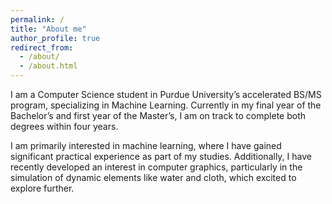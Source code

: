 ```yaml
---
permalink: /
title: "About me"
author_profile: true
redirect_from:
  - /about/
  - /about.html
---
```


I am a Computer Science student in Purdue University’s accelerated BS/MS program, specializing in Machine Learning. Currently in my final year of the Bachelor’s and first year of the Master’s, I am on track to complete both degrees within four years.

I am primarily interested in machine learning, where I have gained significant practical experience as part of my studies. Additionally, I have recently developed an interest in computer graphics, particularly in the simulation of dynamic elements like water and cloth, which excited to explore further.
